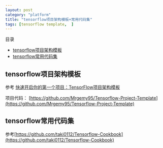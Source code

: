 ```yaml
---
layout: post
category: "platform"
title: "tensorflow项目架构模板+常用代码集"
tags: [tensorflow template,  ]
---
```


目录

<!-- TOC -->

- [tensorflow项目架构模板](#tensorflow项目架构模板)
- [tensorflow常用代码集](#tensorflow常用代码集)

<!-- /TOC -->

## tensorflow项目架构模板

参考
[快速开启你的第一个项目：TensorFlow项目架构模板](https://mp.weixin.qq.com/s?__biz=MzA3MzI4MjgzMw==&mid=2650737338&idx=1&sn=34c5cab8287b2138b7f80ff730fe2cd0&chksm=871acec4b06d47d299d3a72ec955d0353b690f8734c61ae864d1054a90c5f07a6cdc0f9fe380&mpshare=1&scene=1&srcid=020676GzXwFc20a3HPA6Ub4R&pass_ticket=9ERW5CrFxOvS2lhjR8S8LDnjY4q8APAoow%2FlXngRZASrq2yGQ%2BN3nk8bqFjdyz53#rd)

项目代码：
[https://github.com/Mrgemy95/Tensorflow-Project-Template](https://github.com/Mrgemy95/Tensorflow-Project-Template)

## tensorflow常用代码集

参考[https://github.com/taki0112/Tensorflow-Cookbook](https://github.com/taki0112/Tensorflow-Cookbook)
